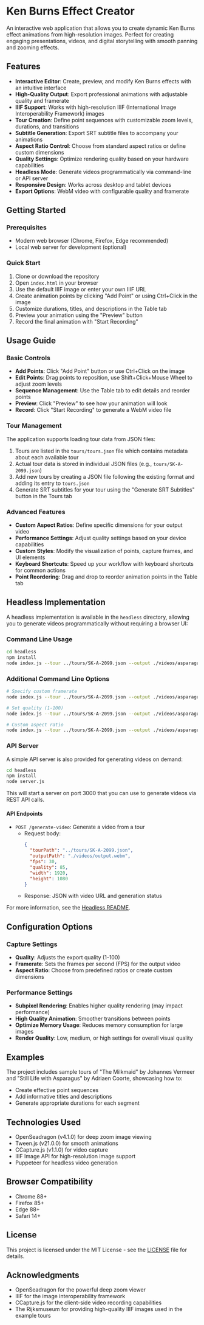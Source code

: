 # Ken Burns Effect Creator
An interactive web application that allows you to create dynamic Ken Burns effect animations from high-resolution images. Perfect for creating engaging presentations, videos, and digital storytelling with smooth panning and zooming effects.

## Features
- **Interactive Editor**: Create, preview, and modify Ken Burns effects with an intuitive interface
- **High-Quality Output**: Export professional animations with adjustable quality and framerate
- **IIIF Support**: Works with high-resolution IIIF (International Image Interoperability Framework) images
- **Tour Creation**: Define point sequences with customizable zoom levels, durations, and transitions
- **Subtitle Generation**: Export SRT subtitle files to accompany your animations
- **Aspect Ratio Control**: Choose from standard aspect ratios or define custom dimensions
- **Quality Settings**: Optimize rendering quality based on your hardware capabilities
- **Headless Mode**: Generate videos programmatically via command-line or API server
- **Responsive Design**: Works across desktop and tablet devices
- **Export Options**: WebM video with configurable quality and framerate

## Getting Started

### Prerequisites
- Modern web browser (Chrome, Firefox, Edge recommended)
- Local web server for development (optional)

### Quick Start
1. Clone or download the repository
2. Open `index.html` in your browser
3. Use the default IIIF image or enter your own IIIF URL
4. Create animation points by clicking "Add Point" or using Ctrl+Click in the image
5. Customize durations, titles, and descriptions in the Table tab
6. Preview your animation using the "Preview" button
7. Record the final animation with "Start Recording"

## Usage Guide

### Basic Controls
- **Add Points**: Click "Add Point" button or use Ctrl+Click on the image
- **Edit Points**: Drag points to reposition, use Shift+Click+Mouse Wheel to adjust zoom levels
- **Sequence Management**: Use the Table tab to edit details and reorder points
- **Preview**: Click "Preview" to see how your animation will look
- **Record**: Click "Start Recording" to generate a WebM video file

### Tour Management
The application supports loading tour data from JSON files:
1. Tours are listed in the `tours/tours.json` file which contains metadata about each available tour
2. Actual tour data is stored in individual JSON files (e.g., `tours/SK-A-2099.json`)
3. Add new tours by creating a JSON file following the existing format and adding its entry to `tours.json`
4. Generate SRT subtitles for your tour using the "Generate SRT Subtitles" button in the Tours tab

### Advanced Features
- **Custom Aspect Ratios**: Define specific dimensions for your output video
- **Performance Settings**: Adjust quality settings based on your device capabilities
- **Custom Styles**: Modify the visualization of points, capture frames, and UI elements
- **Keyboard Shortcuts**: Speed up your workflow with keyboard shortcuts for common actions
- **Point Reordering**: Drag and drop to reorder animation points in the Table tab

## Headless Implementation
A headless implementation is available in the `headless` directory, allowing you to generate videos programmatically without requiring a browser UI:

### Command Line Usage
```bash
cd headless
npm install
node index.js --tour ../tours/SK-A-2099.json --output ./videos/asparagus.webm
```

### Additional Command Line Options
```bash
# Specify custom framerate
node index.js --tour ../tours/SK-A-2099.json --output ./videos/asparagus.webm --fps 30

# Set quality (1-100)
node index.js --tour ../tours/SK-A-2099.json --output ./videos/asparagus.webm --quality 85

# Custom aspect ratio
node index.js --tour ../tours/SK-A-2099.json --output ./videos/asparagus.webm --width 1920 --height 1080
```

### API Server
A simple API server is also provided for generating videos on demand:
```bash
cd headless
npm install
node server.js
```
This will start a server on port 3000 that you can use to generate videos via REST API calls.

#### API Endpoints
- `POST /generate-video`: Generate a video from a tour
  - Request body:
    ```json
    {
      "tourPath": "../tours/SK-A-2099.json",
      "outputPath": "./videos/output.webm",
      "fps": 30,
      "quality": 85,
      "width": 1920,
      "height": 1080
    }
    ```
  - Response: JSON with video URL and generation status

For more information, see the [Headless README](headless/README.md).

## Configuration Options

### Capture Settings
- **Quality**: Adjusts the export quality (1-100)
- **Framerate**: Sets the frames per second (FPS) for the output video
- **Aspect Ratio**: Choose from predefined ratios or create custom dimensions

### Performance Settings
- **Subpixel Rendering**: Enables higher quality rendering (may impact performance)
- **High Quality Animation**: Smoother transitions between points
- **Optimize Memory Usage**: Reduces memory consumption for large images
- **Render Quality**: Low, medium, or high settings for overall visual quality

## Examples
The project includes sample tours of "The Milkmaid" by Johannes Vermeer and "Still Life with Asparagus" by Adriaen Coorte, showcasing how to:
- Create effective point sequences
- Add informative titles and descriptions
- Generate appropriate durations for each segment

## Technologies Used
- OpenSeadragon (v4.1.0) for deep zoom image viewing
- Tween.js (v21.0.0) for smooth animations
- CCapture.js (v1.1.0) for video capture
- IIIF Image API for high-resolution image support
- Puppeteer for headless video generation

## Browser Compatibility
- Chrome 88+
- Firefox 85+
- Edge 88+
- Safari 14+

## License
This project is licensed under the MIT License - see the [LICENSE](LICENSE) file for details.

## Acknowledgments
- OpenSeadragon for the powerful deep zoom viewer
- IIIF for the image interoperability framework
- CCapture.js for the client-side video recording capabilities
- The Rijksmuseum for providing high-quality IIIF images used in the example tours
